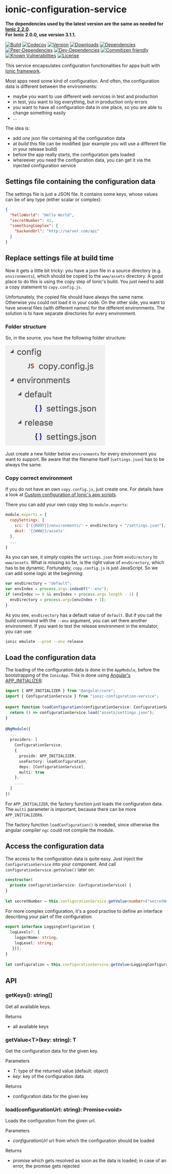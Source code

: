 # ionic-configuration-service

**The dependencies used by the latest version are the same as needed for [Ionic 2.2.0](https://github.com/driftyco/ionic/blob/master/CHANGELOG.md).  
For Ionic 2.0.0, use version 3.1.1.**

[![Build](https://travis-ci.org/Ritzlgrmft/ionic-configuration-service.svg?branch=master)](https://travis-ci.org/Ritzlgrmft/ionic-configuration-service)
[![Codecov](https://codecov.io/gh/Ritzlgrmft/ionic-configuration-service/branch/master/graph/badge.svg)](https://codecov.io/gh/Ritzlgrmft/ionic-configuration-service)
[![Version](https://badge.fury.io/js/ionic-configuration-service.svg)](https://www.npmjs.com/package/ionic-configuration-service)
[![Downloads](https://img.shields.io/npm/dt/ionic-configuration-service.svg)](https://www.npmjs.com/package/ionic-configuration-service)
[![Dependencies](https://david-dm.org/ritzlgrmft/ionic-configuration-service/master/status.svg)](https://david-dm.org/ritzlgrmft/ionic-configuration-service/master)
[![Peer-Dependencies](https://david-dm.org/ritzlgrmft/ionic-configuration-service/master/peer-status.svg)](https://david-dm.org/ritzlgrmft/ionic-configuration-service/master?type=peer)
[![Dev-Dependencies](https://david-dm.org/ritzlgrmft/ionic-configuration-service/master/dev-status.svg)](https://david-dm.org/ritzlgrmft/ionic-configuration-service/master?type=dev)
[![Commitizen friendly](https://img.shields.io/badge/commitizen-friendly-brightgreen.svg)](http://commitizen.github.io/cz-cli/)
[![Known Vulnerabilities](https://snyk.io/test/github/ritzlgrmft/ionic-configuration-service/badge.svg)](https://snyk.io/test/github/ritzlgrmft/ionic-configuration-service)
[![License](https://img.shields.io/npm/l/ionic-configuration-service.svg)](https://www.npmjs.com/package/ionic-configuration-service)

This service encapsulates configuration functionalities for apps built with [Ionic framework](http://ionicframework.com).

Most apps need some kind of configuration. And often, the configuration data is different
between the environments:

- maybe you want to use different web services in test and production
- in test, you want to log everything, but in production only errors
- you want to have all configuration data in one place, so you are able to change something easily
- ...

The idea is:

- add *one* json file containing all the configuration data
- at *build* this file can be modified (par example you will use a different file in your release build)
- before the app really starts, the configuration gets loaded
- whereever you need the configuration data, you can get it via the injected configuration service

## Settings file containing the configuration data

The settings file is just a JSON file. It contains some keys, whose values can be of any type (either scalar or complex):

```json
{
  "helloWorld": "Hello World",
  "secretNumber": 42,
  "somethingComplex": {
    "backendUrl": "http://server.com/api"
  }
}
```

## Replace settings file at build time

Now it gets a little bit tricky: you have a json file in a source directory (e.g. `environments`),
which should be copied to the `www/assets` directory. A good place to do this is using the copy step of Ionic's build.
You just need to add a copy statement to `copy.config.js`.

Unfortunately, the copied file should have always the same name. Otherwise you could not load it in your code.
On the other side, you want to have several files (with different names) for the different environments.
The solution is to have separate directories for every environment.

### Folder structure

So, in the source, you have the following folder structure:

![folder structure](docs/FolderStructure.png)

Just create a new folder below `environments` for every environment you want to support. Be aware that the filename itself
(`settings.json`) has to be always the same.

### Copy correct environment

If you do not have an own `copy.config.js`, just create one. For details have a look at
[Custom configuration of Ionic's app scripts](https://github.com/driftyco/ionic-app-scripts#custom-configuration).

There you can add your own copy step to `module.exports`:

```JavaScript
module.exports = {
  copySettings: {
    src: ['{{ROOT}}/environments/' + envDirectory + "/settings.json"],
    dest: '{{WWW}}/assets'
  },
  ...
}
```

As you can see, it simply copies the `settings.json` from `envDirectory` to `www/assets`.
What is missing so far, is the right value of `envDirectory`, which has to be dynamic.
Fortunately, `copy.config.js` is just JavaScript. So we can add some logic at the beginning:

```JavaScript
var envDirectory = "default";
var envIndex = process.argv.indexOf("--env");
if (envIndex >= 0 && envIndex < process.argv.length - 1) {
  envDirectory = process.argv[envIndex + 1];
}
```

As you see, `envDirectory` has a default value of `default`.
But if you call the build command with the `--env` argument, you can set there another environment.
If you want to test the release environment in the emulator, you can use:

```bash
ionic emulate --prod --env release
```

## Load the configuration data

The loading of the configuration data is done in the `AppModule`, before the bootstrapping
of the `IonicApp`. This is done using [Angular's APP_INITIALIZER](https://github.com/angular/angular/issues/9047):

```TypeScript
import { APP_INITIALIZER } from "@angular/core";
import { ConfigurationService } from "ionic-configuration-service";

export function loadConfiguration(configurationService: ConfigurationService): () => Promise<void> {
  return () => configurationService.load("assets/settings.json");
}

@NgModule({
  ...
  providers: [
    ConfigurationService,
    {
      provide: APP_INITIALIZER,
      useFactory: loadConfiguration,
      deps: [ConfigurationService],
      multi: true
    },
    ....
  ]
})
```

For `APP_INITIALIZER`, the factory function just loads the configuration data.
The `multi` parameter is important, because there can be more `APP_INITIALIZER`s.

The factory function `loadConfiguration()` is needed, since otherwise the angular compiler `ngc`
could not compile the module.

## Access the configuration data

The access to the configuration data is quite easy. Just inject the `ConfigurationService` into your component.
And call `configurationService.getValue()` later on:

```TypeScript
constructor(
  private configurationService: ConfigurationService) {
}

let secretNumber = this.configurationService.getValue<number>("secretNumber");
```

For more complex configuration, it's a good practise to define an interface
describing your part of the configuration:

```TypeScript
export interface LoggingConfiguration {
  logLevels?: {
    loggerName: string;
    logLevel: string;
   }[];
}

let configuration = this.configurationService.getValue<LoggingConfiguration>("logging");
```

## API

### getKeys(): string[]

Get all available keys.

Returns

- all available keys

### getValue&lt;T>(key: string): T

Get the configuration data for the given key.

Parameters

- *T*: type of the returned value (default: object)
- *key*: key of the configuration data

Returns

- configuration data for the given key

### load(configurationUrl: string): Promise&lt;void>

Loads the configuration from the given url.

Parameters

- *configurationUrl* url from which the configuration should be loaded

Returns

- promise which gets resolved as soon as the data is loaded;
  in case of an error, the promise gets rejected
